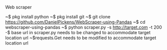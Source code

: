 Web scraper 

~$ pkg install python
~$ pkg install git
~$ git clone https://github.com/DanielPickens/WebScraper-using-Pandas
~$ cd webscraper-using-pandas
~$ python scraper.py -s http://target.com -t 200
-$ base url in scraper.py needs to be changed to accommodate target location url
~$requests.Get needs to be modified to accommodate target location url
